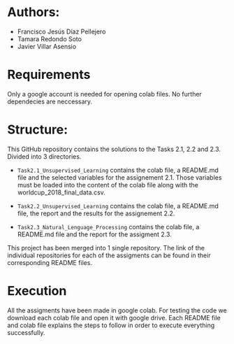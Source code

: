 # Authors:

  - Francisco Jesús Díaz Pellejero
  - Tamara Redondo Soto
  - Javier Villar Asensio

# Requirements
Only a google account is needed for opening colab files. No further dependecies are neccessary.
  
# Structure:
  This GitHub repository contains the solutions to the Tasks 2.1, 2.2 and 2.3. Divided into 3 directories.
  
  - `Task2.1_Unsupervised_Learning` contains the colab file, a README.md file and the selected variables for the assignement 2.1. Those variables must be loaded into the content of the colab file along with the worldcup_2018_final_data.csv.
  
  
  - `Task2.2_Unsupervised_Learning` contains the colab file, a README.md file, the report and the results for the assignement 2.2. 
  
  
  - `Task2.3_Natural_Lenguage_Processing` contains the colab file, a README.md file and the report for the assigment 2.3.
  

This project has been merged into 1 single repository. The link of the individual repositories for each of the assigments can be found in their corresponding README files.


# Execution

All the assigments have been made in google colab. For testing the code we download each colab file and open it with google drive. Each README file and colab file explains the steps to follow in order to execute everything successfully.
